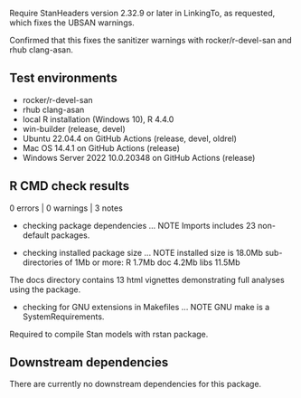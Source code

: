 Require StanHeaders version 2.32.9 or later in LinkingTo, as requested, which 
fixes the UBSAN warnings.

Confirmed that this fixes the sanitizer warnings with rocker/r-devel-san and 
rhub clang-asan.

## Test environments
* rocker/r-devel-san
* rhub clang-asan
* local R installation (Windows 10), R 4.4.0
* win-builder (release, devel)
* Ubuntu 22.04.4 on GitHub Actions (release, devel, oldrel)
* Mac OS 14.4.1 on GitHub Actions (release)
* Windows Server 2022 10.0.20348 on GitHub Actions (release)

## R CMD check results

0 errors | 0 warnings | 3 notes

* checking package dependencies ... NOTE
  Imports includes 23 non-default packages.

* checking installed package size ... NOTE
  installed size is 18.0Mb
  sub-directories of 1Mb or more:
    R      1.7Mb
    doc    4.2Mb
    libs  11.5Mb
    
The docs directory contains 13 html vignettes demonstrating full analyses using
the package.

* checking for GNU extensions in Makefiles ... NOTE
  GNU make is a SystemRequirements.

Required to compile Stan models with rstan package.

## Downstream dependencies
There are currently no downstream dependencies for this package.

